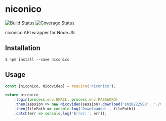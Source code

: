 # niconico

[![Build Status](https://travis-ci.org/uetchy/niconico.svg?branch=master)](https://travis-ci.org/uetchy/niconico) [![Coverage Status](https://coveralls.io/repos/github/uetchy/niconico/badge.svg?branch=master)](https://coveralls.io/github/uetchy/niconico?branch=master)

niconico API wrapper for Node.JS.

## Installation

```console
$ npm install --save niconico
```

## Usage

```js
const {niconico, Nicovideo} = require('niconico');

return niconico
	.login(process.env.EMAIL, process.env.PASSWORD)
	.then(session => new Nicovideo(session).download('sm28222588', './videos'))
	.then(filePath => console.log('Downloaded:', filePath))
	.catch(err => console.log('Error:', err));
```
